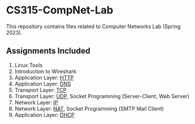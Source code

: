 # CS315-CompNet-Lab
This repository contains files related to Computer Networks Lab (Spring 2023).

## Assignments Included
1. Linux Tools
2. Introduction to Wireshark
3. Application Layer: [HTTP](https://github.com/Whitelisted2/CS315-CompNet-Lab/tree/main/Assignment%203 "HyperText Transfer Protocol")
4. Application Layer: [DNS](https://github.com/Whitelisted2/CS315-CompNet-Lab/tree/main/Assignment%204 "Domain Name Server")
5. Transport Layer: [TCP](https://github.com/Whitelisted2/CS315-CompNet-Lab/tree/main/Assignment%205 "Transmission Control Protocol")
6. Transport Layer: [UDP](https://github.com/Whitelisted2/CS315-CompNet-Lab/tree/main/Assignment%206 "User Datagram Protocol"), Socket Programming (Server-Client, Web Server)
7. Network Layer: [IP](https://github.com/Whitelisted2/CS315-CompNet-Lab/tree/main/Assignment%207 "Internet Protocol")
8. Network Layer: [NAT](https://github.com/Whitelisted2/CS315-CompNet-Lab/tree/main/Assignment%208 "Network Address Translation"), Socket Programming (SMTP Mail Client)
9. Application Layer: [DHCP](https://github.com/Whitelisted2/CS315-CompNet-Lab/tree/main/Assignment%209 "Dynamic Host Configuration Protocol")

